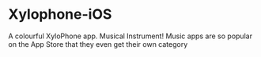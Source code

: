 # Xylophone-iOS
A colourful XyloPhone app.
Musical Instrument!
Music apps are so popular on the App Store that they even get their own category
